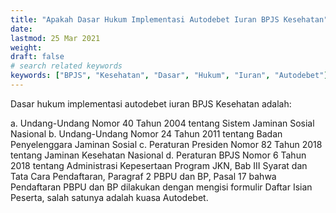 ```yaml
---
title: "Apakah Dasar Hukum Implementasi Autodebet Iuran BPJS Kesehatan"
date: 
lastmod: 25 Mar 2021
weight: 
draft: false
# search related keywords
keywords: ["BPJS", "Kesehatan", "Dasar", "Hukum", "Iuran", "Autodebet"]
---
```


Dasar hukum implementasi autodebet iuran BPJS Kesehatan adalah:

a.	Undang-Undang Nomor 40 Tahun 2004 tentang Sistem Jaminan Sosial Nasional
b.	Undang-Undang Nomor 24 Tahun 2011 tentang Badan Penyelenggara Jaminan Sosial
c.	Peraturan Presiden Nomor 82 Tahun 2018 tentang Jaminan Kesehatan Nasional
d.	Peraturan BPJS Nomor 6 Tahun 2018 tentang Administrasi Kepesertaan Program JKN, Bab III Syarat dan Tata Cara Pendaftaran, Paragraf 2 PBPU dan BP, Pasal 17 bahwa Pendaftaran PBPU dan BP dilakukan dengan mengisi formulir Daftar Isian Peserta, salah satunya adalah kuasa Autodebet.
